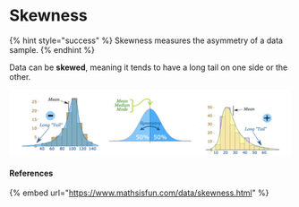 # Skewness

{% hint style="success" %}
Skewness measures the asymmetry of a data sample.&#x20;
{% endhint %}

Data can be **skewed**, meaning it tends to have a long tail on one side or the other.

![Negative Skew, Normal Distribution No Skew, Positive Skew (Left to Right)](<../.gitbook/assets/Screen Shot 2020-01-23 at 11.49.01 AM.png>)

#### References

{% embed url="https://www.mathsisfun.com/data/skewness.html" %}

